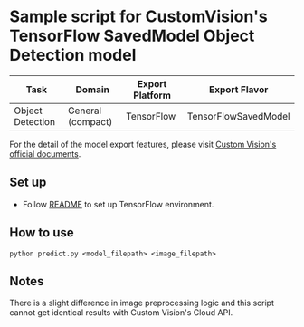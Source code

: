# Sample script for CustomVision's TensorFlow SavedModel Object Detection model

| Task | Domain | Export Platform | Export Flavor |
|------|--------|-----------------|---------------|
| Object Detection | General (compact) | TensorFlow | TensorFlowSavedModel |


For the detail of the model export features, please visit [Custom Vision's official documents](https://docs.microsoft.com/en-us/azure/cognitive-services/custom-vision-service/).

## Set up
- Follow [README](../README.md) to set up TensorFlow environment.

## How to use
```
python predict.py <model_filepath> <image_filepath>
```

## Notes
There is a slight difference in image preprocessing logic and this script cannot get identical results with Custom Vision's Cloud API.
